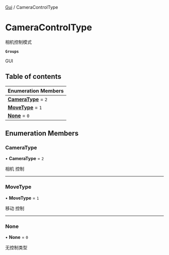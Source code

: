 [Gui](../groups/Gui.Gui.md) / CameraControlType

# CameraControlType <Badge type="tip" text="Enumeration" /> <Score text="CameraControlType" />

相机控制模式

**`Groups`**

GUI

## Table of contents

| Enumeration Members |
| :-----|
| **[CameraType](UI.CameraControlType.md#cameratype)** = ``2`` <br> |
| **[MoveType](UI.CameraControlType.md#movetype)** = ``1`` <br> |
| **[None](UI.CameraControlType.md#none)** = ``0`` <br> |

## Enumeration Members

### CameraType <Score text="CameraType" /> 

• **CameraType** = ``2``

相机  控制

___

### MoveType <Score text="MoveType" /> 

• **MoveType** = ``1``

移动 控制

___

### None <Score text="None" /> 

• **None** = ``0``

无控制类型

